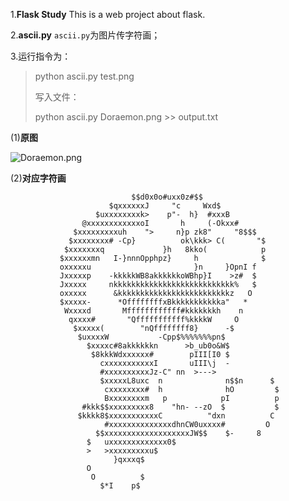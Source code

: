 1.**Flask Study**
This is a web project about flask.

2.**ascii.py**
`ascii.py`为图片传字符画；

3.运行指令为：
> python ascii.py test.png
>
> 写入文件：
>
> python ascii.py Doraemon.png >> output.txt

(1)**原图**

![Doraemon.png](https://raw.githubusercontent.com/wonderomg/FlaskStudy/master/Doraemon.png)

(2)**对应字符画**

                               $$d0x0o#uxx0z#$$                                 
                          $qxxxxxxJ     "c     Wxd$                             
                       $uxxxxxxxxk>    p"-  h}  #xxxB                           
                    @xxxxxxxxxxxxoI       h     (-Okxx#                         
                  $xxxxxxxxxuh    ">     n}p zk8"     "8$$$                     
                 $xxxxxxxx# -Cp}          ok\kkk> C(       "$                   
                $xxxxxxxq             }h   8kko(            p                   
               $xxxxxxmn   I-}nnnOpphpz}     h              $                   
               oxxxxxu                       }n     }OpnI f                     
               Jxxxxxp    -kkkkkWB8akkkkkkoWBhp}I    >z#  $                     
               Jxxxxx     nkkkkkkkkkkkkkkkkkkkkkkkkkkk%   $                     
               oxxxxx      &kkkkkkkkkkkkkkkkkkkkkkkkkz   O                      
               $xxxxx-      *OffffffffxBkkkkkkkkkkka"   *                       
                Wxxxxd       Mffffffffffff#kkkkkkkh    n                        
                 qxxxx#       "Qfffffffffff%kkkkW     O                         
                  $xxxxx(        "nQffffffff8}      -$                          
                   $uxxxxW           -Cpp$%%%%%%%pn$                            
                     $xxxxc#8akkkkkkn      >b_ub0o&W$                           
                      $8kkkWdxxxxxx#        pIII[I0 $                           
                        cxxxxxxxxxxxI       uIII\j  -                           
                        #xxxxxxxxxxJz-C" nn  >--->                              
                        $xxxxxL8uxc  n              n$$n      $                 
                         cxxxxxxxx#  h              hO         $                
                         Bxxxxxxxxm   p            pI          p                
                    #kkk$$xxxxxxxxx8    "hn- --zO  $           $                
                   $kkkk8$xxxxxxxxxxxC          "dxn          C                 
                         #xxxxxxxxxxxxxxdhnCW0uxxxx#         O                  
                       $$xxxxxxxxxxxxxxxxxxxJW$$    $-     8                    
                     $   uxxxxxxxxxxxxx0$                                       
                     >   >xxxxxxxxxu$                                           
                           }qxxxq$                                              
                     O                                                          
                      O          $                                              
                        $*I    p$                                               
